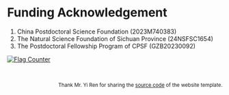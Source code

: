 # <i class="fas fa-donate"></i> Funding Acknowledgement

1. China Postdoctoral Science Foundation  (2023M740383)
2. The Natural Science Foundation of Sichuan Province (24NSFSC1654)
3. The Postdoctoral Fellowship Program of CPSF (GZB20230092)
   

<a href="https://info.flagcounter.com/yrtE"><img src="https://s01.flagcounter.com/count2/yrtE/bg_FFFFFF/txt_000000/border_CCCCCC/columns_2/maxflags_12/viewers_0/labels_0/pageviews_0/flags_0/percent_0/" alt="Flag Counter" border="0"></a>
</p>


 <br />
<p style="text-align: right">
<small> Thank Mr. Yi Ren for sharing the <a href="https://github.com/RayeRen/acad-homepage.github.io">source code</a> of the website template. </small>
</p>


